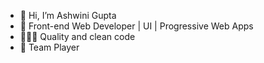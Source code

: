 - 👋 Hi, I’m Ashwini Gupta
- 👀 Front-end Web Developer | UI | Progressive Web Apps
- 👨🏻‍💻 Quality and clean code
- 🏀 Team Player

<!---
Nicky4k/Nicky4k is a ✨ special ✨ repository because its `README.md` (this file) appears on your GitHub profile.
You can click the Preview link to take a look at your changes.
--->

